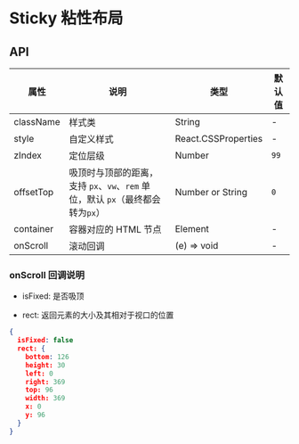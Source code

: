 # Sticky 粘性布局

<code src="./demos/index.tsx"></code>

## API

属性 | 说明 | 类型 | 默认值
----|-----|------|------
| className | 样式类  | String |  - |
| style | 自定义样式  | React.CSSProperties  | -  |
| zIndex | 定位层级   | Number  | `99`  |
| offsetTop |   吸顶时与顶部的距离，支持 `px`、`vw`、`rem` 单位，默认 `px`（最终都会转为`px`）  | Number or String  | `0` |
| container  |  容器对应的 HTML 节点 | Element |  -  |
| onScroll  |  滚动回调 | (e) => void |  -  |

### onScroll 回调说明

 - isFixed: 是否吸顶

 - rect: 返回元素的大小及其相对于视口的位置

```json
{
  isFixed: false
  rect: {
    bottom: 126
    height: 30
    left: 0
    right: 369
    top: 96
    width: 369
    x: 0
    y: 96
  }
}
```